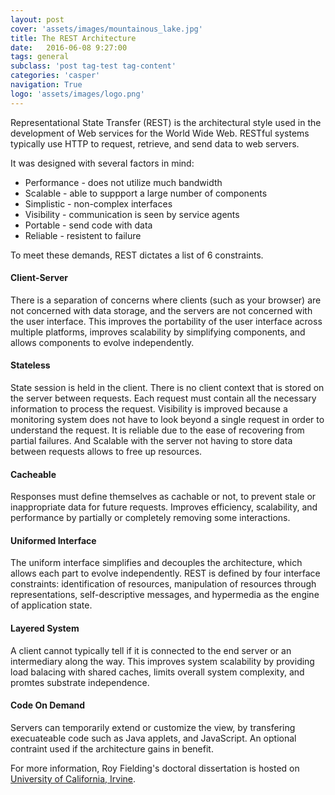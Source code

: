 ```yaml
---
layout: post
cover: 'assets/images/mountainous_lake.jpg'
title: The REST Architecture
date:   2016-06-08 9:27:00
tags: general
subclass: 'post tag-test tag-content'
categories: 'casper'
navigation: True
logo: 'assets/images/logo.png'
---
```


Representational State Transfer (REST) is the architectural style used in the development of Web services for the World Wide Web. RESTful systems typically use HTTP to request, retrieve, and send data to web servers. 

It was designed with several factors in mind:

<ul>
  <li>Performance - does not utilize much bandwidth</li>
  <li>Scalable - able to suppport a large number of components</li>
  <li>Simplistic - non-complex interfaces</li>
  <li>Visibility - communication is seen by service agents</li>
  <li>Portable - send code with data</li>
  <li>Reliable - resistent to failure</li>
</ul>

To meet these demands, REST dictates a list of 6 constraints. 

#### Client-Server

There is a separation of concerns where clients (such as your browser) are not concerned with data storage, and the servers are not concerned with the user interface. This improves the portability of the user interface across multiple platforms, improves scalability by simplifying components, and allows components to evolve independently.

#### Stateless

State session is held in the client. There is no client context that is stored on the server between requests. Each request must contain all the necessary information to process the request. Visibility is improved because a monitoring system does not have to look beyond a single request in order to understand the request. It is reliable due to the ease of recovering from partial failures. And Scalable with the server not having to store data between requests allows to free up resources.

#### Cacheable

Responses must define themselves as cachable or not, to prevent stale or inappropriate data for future requests. Improves efficiency, scalability, and performance by partially or completely removing some interactions.  

#### Uniformed Interface

The uniform interface simplifies and decouples the architecture, which allows each part to evolve independently. REST is defined by four interface constraints: identification of resources, manipulation of resources through representations, self-descriptive messages, and hypermedia as the engine of application state.

#### Layered System

A client cannot typically tell if it is connected to the end server or an intermediary along the way. This improves system scalability by providing load balacing with shared caches, limits overall system complexity, and promtes substrate independence.

#### Code On Demand

Servers can temporarily extend or customize the view, by transfering execuateable code such as Java applets, and JavaScript. An optional contraint used if the architecture gains in benefit. 

For more information, Roy Fielding's doctoral dissertation is hosted on [University of California, Irvine](https://www.ics.uci.edu/~fielding/pubs/dissertation/rest_arch_style.htm).





